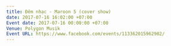 ```yaml
---
title: Đêm nhạc - Maroon 5 (cover show)
date: 2017-07-16 16:02:00 +07:00
Event date: 2017-07-16 00:00:00 +07:00
Venue: Polygon Musik
Event URL: https://www.facebook.com/events/113362015962902/
---
```


